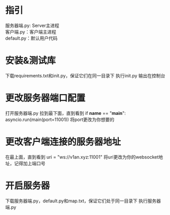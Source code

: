 # 指引  
服务器端.py: Server主进程  
客户端.py：客户端主进程  
default.py：默认用户代码  

# 安装&测试库
下载requirements.txt和init.py，保证它们在同一目录下
执行init.py
输出在控制台

# 更改服务器端口配置
打开服务器端.py
拉到最下面，直到看到
if __name__ == "__main__":
    asyncio.run(main(port=11001))
将port更改为你想要的

# 更改客户端连接的服务器地址
在最上面，直到看到
uri = "ws://v1an.xyz:11001"
将uri更改为你的websocket地址，记得加上端口号

# 开启服务器
下载服务器端.py，default.py和map.txt，保证它们处于同一目录下
执行服务器端.py
